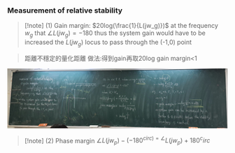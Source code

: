 ### Measurement of relative stability

>[!note] (1) Gain margin:
$20log(\frac{1}{L(jw_g)})$ at the frequency $w_g$ that $\angle L(jw_g)=-180$
thus the system gain would have to be increased the $L(jw_g)$ locus to pass through the (-1,0) point

> 距離不穩定的量化距離
> 做法:得到gain再取20log
> gain margin<1


![](https://raw.githubusercontent.com/Ash0645/image_remote/main/202306071033521.jpeg)
>[!note] (2) Phase margin
>$\angle L(jw_p)-(-180^{circ)=\angle}L(jw_p)+180^circ$
>